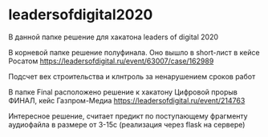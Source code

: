 # leadersofdigital2020
В данной папке решение для хакатона leaders of digital 2020

В корневой папке решение полуфинала.
Оно вышло в short-лист в кейсе Росатом https://leadersofdigital.ru/event/63007/case/162989

Подсчет вех строительства и клнтроль за ненарушением сроков работ

В папке Final расположено решение к хакатону Цифровой прорыв ФИНАЛ, кейс Газпром-Медиа https://leadersofdigital.ru/event/214763

Интересное решение, считает предикт по поступающему фрагменту аудиофайла в размере от 3-15с (реализация через flask на сервере)
